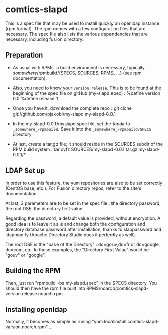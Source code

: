 # comtics-slapd

This is a spec file that may be used to install quickly an openldap instance (rpm format). The rpm comes with a few configuration files that are necessary. The spec file also lists the various dependencies that are necessary, including fusion directory.

## Preparation
* As usual with RPMs, a build environment is necessary, typically _somewhere_/rpmbuild/{SPECS, SOURCES, RPMS, ...} (see rpm documentation).

* Also, you need to know your `version.release`. This is to be found at the beginning of the spec file on gitHub (my-slapd.spec) :
    %define version 0.0
    %define release 1

* Once you have it, download the complete repo :
    git clone git://github.com/pjakobi/my-slapd my-slapd-0.0.1

* In the my-slapd-0.0.1/myslapd.spec file, set the _topdir_ to `_somewhere_/rpmbuild`. Save it into the `_somewhere_/rpmbuild/SPECS` directory
    

* At last, create a tar.gz file; it should reside in the SOURCES subdir of the RPM build system :
    tar cvfz SOURCES/my-slapd-0.0.1.tar.gz my-slapd-0.0.1/*

## LDAP Set up

In order to use this feature, the yum repositories are also to be set correctly (CentOS base, etc.). For Fusion directory repos, refer to the site's documentation.

At last, 3 parameters are to be set in the spec file : the directory password, the root DSE, the directory first value. 

Regarding the password, a default value is provided, without encryption. A good idea is to leave it as is and change both the configuration and directory database password after installation, thanks to slappassword and ldapmodify (Apache Directory Studio does it perfectly as well).

The root DSE is the "base of the Directory" : dc=gouv,dc=fr or dc=google, dc=com, etc. In these examples, the "Directory First Value" would be "gouv" or "google".

## Building the RPM

Then, just run "rpmbuild -ba my-slapd.spec" in the SPECS directory. You should then have the rpm file built into RPMS/noarch/comtics-slapd-version.release.noarch.rpm.

## Installing openldap
Normally, it becomes as simple as runing "yum localinstall comtics-slapd-varsion.noarch.rpm"....
